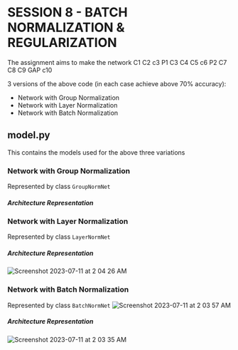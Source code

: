 # SESSION 8 - BATCH NORMALIZATION & REGULARIZATION

The assignment aims to make the network
C1 C2 c3 P1 C3 C4 C5 c6 P2 C7 C8 C9 GAP c10

3 versions of the above code (in each case achieve above 70% accuracy):
- Network with Group Normalization
- Network with Layer Normalization
- Network with Batch Normalization

## model.py
This contains the models used for the above three variations

### Network with Group Normalization
Represented by class ```GroupNormNet```
##### Architecture Representation

### Network with Layer Normalization
Represented by class ```LayerNormNet```
##### Architecture Representation
![Screenshot 2023-07-11 at 2 04 26 AM](https://github.com/divyamarora910/deep-learning-school-of-ai/assets/22102468/81b7cf5c-29ab-4c75-a27c-f0baf3af211a)

### Network with Batch Normalization
Represented by class ```BatchNormNet```
![Screenshot 2023-07-11 at 2 03 57 AM](https://github.com/divyamarora910/deep-learning-school-of-ai/assets/22102468/138be260-412a-42e7-8224-39066a83afde)


##### Architecture Representation

![Screenshot 2023-07-11 at 2 03 35 AM](https://github.com/divyamarora910/deep-learning-school-of-ai/assets/22102468/4275fbdb-df45-4168-bedb-52997ecb7844)
              
